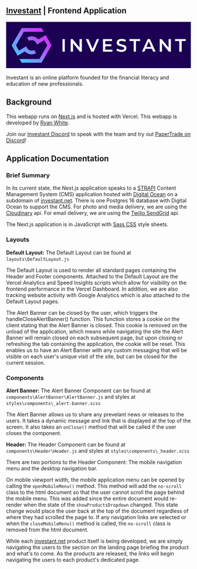 ## [Investant](https://investant.net) | Frontend Application

![Investant Favicon](https://github.com/SuzerainY/investant-net/blob/main/public/images/branding/OriginalLogoInvestantTHIN.png?raw=true)

Investant is an online platform founded for the financial literacy and education of new professionals.

## Background

This webapp runs on [Next.js](https://nextjs.org/) and is hosted with Vercel. This webapp is developed by [Ryan White](https://github.com/SuzerainY).

Join our [Investant Discord](https://discord.gg/SFUKKjWEjH) to speak with the team and try out [PaperTrade on Discord](https://github.com/SuzerainY/investant-discord)!

## Application Documentation

### Brief Summary

In its current state, the Next.js application speaks to a [STRAPI](https://strapi.io/) Content Management System (CMS) application hosted with [Digital Ocean](https://www.digitalocean.com/) on a subdomain of [investant.net](https://investant.net). There is one Postgres 16 database with Digital Ocean to support the CMS. For photo and media delivery, we are using the [Cloudinary](https://cloudinary.com/) api. For email delivery, we are using the [Twilio SendGrid](https://sendgrid.com/content/sendgrid/global/en-us) api.

The Next.js application is in JavaScript with [Sass CSS](https://sass-lang.com/) style sheets.

### Layouts

<strong>Default Layout:</strong> The Default Layout can be found at `layouts\DefaultLayout.js`

The Default Layout is used to render all standard pages containing the Header and Footer components. Attached to the Default Layout are the Vercel Analytics and Speed Insights scripts which allow for visibility on the frontend performance in the Vercel Dashboard. In addition, we are also tracking website activity with Google Analytics which is also attached to the Default Layout pages.

The Alert Banner can be closed by the user, which triggers the handleCloseAlertBanner() function. This function stores a cookie on the client stating that the Alert Banner is closed. This cookie is removed on the unload of the application, which means while navigating the site the Alert Banner will remain closed on each subsequent page, but upon closing or refreshing the tab containing the application, the cookie will be reset. This enables us to have an Alert Banner with any custom messaging that will be visible on each user's unique visit of the site, but can be closed for the current session.

### Components

<strong>Alert Banner:</strong> The Alert Banner Component can be found at `components\AlertBanner\AlertBanner.js` and styles at `styles\components\_alert-banner.scss`

The Alert Banner allows us to share any prevelant news or releases to the users. It takes a dynamic message and link that is displayed at the top of the screen. It also takes an `onClose()` method that will be called if the user closes the component.

<strong>Header:</strong> The Header Component can be found at `components\Header\Header.js` and styles at `styles\components\_header.scss`

There are two portions to the Header Component: The mobile navigation menu and the desktop navigation bar.

On mobile viewport width, the mobile application menu can be opened by calling the `openMobileMenu()` method. This method will add the `no-scroll` class to the html document so that the user cannot scroll the page behind the mobile menu. This was added since the entire document would re-render when the state of the `showProductsDropdown` changed. This state change would place the user back at the top of the document regardless of where they had scrolled the page to. If any navigation links are selected or when the `closeMobileMenu()` method is called, the `no-scroll` class is removed from the html document.

While each [investant.net](https://investant.net) product itself is being developed, we are simply navigating the users to the section on the landing page briefing the product and what's to come. As the products are released, the links will begin navigating the users to each product's dedicated page.